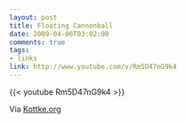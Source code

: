 ```yaml
--- 
layout: post
title: Floating Cannonball
date: 2009-04-06T03:02:00
comments: true
tags:
- links
link: http://www.youtube.com/v/Rm5D47nG9k4
---
```

{{< youtube Rm5D47nG9k4 >}}

Via <a href="http://kottke.org" title="Floating cannonball link from Kottke">Kottke.org</a>
